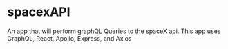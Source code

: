 # spacexAPI
An app that will perform graphQL Queries to the spaceX api. This app uses GraphQL, React, Apollo, Express, and Axios
